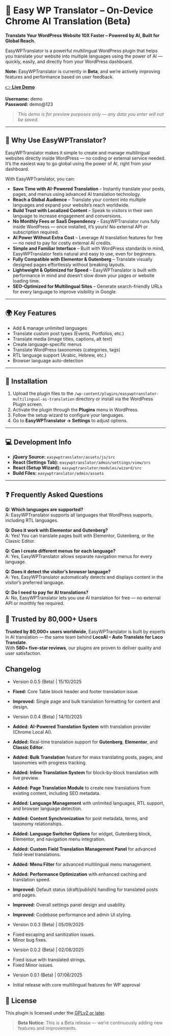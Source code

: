 # 🧠 Easy WP Translator – On-Device Chrome AI Translation (Beta)

**Translate Your WordPress Website 10X Faster – Powered by AI, Built for Global Reach.**

EasyWPTranslator is a powerful multilingual WordPress plugin that helps you translate your website into multiple languages using the power of AI — quickly, easily, and directly from your WordPress dashboard.

**Note:** EasyWPTranslator is currently in **Beta**, and we’re actively improving features and performance based on user feedback.

[👉 **Live Demo**](https://easywptranslator-demo-site.instawp.co/wp-admin/admin.php?page=ewt_settings)  

**Username:** demo  
**Password:** demo@123  

> *This demo is for preview purposes only — any data you enter will not be saved.*

---

## 🚀 Why Use EasyWPTranslator?

EasyWPTranslator makes it simple to create and manage multilingual websites directly inside WordPress — no coding or external service needed.  
It’s the easiest way to go global using the power of AI, right from your dashboard.

With EasyWPTranslator, you can:

- **Save Time with AI-Powered Translation** – Instantly translate your posts, pages, and menus using advanced AI translation technology.  
- **Reach a Global Audience** – Translate your content into multiple languages and expand your website’s reach worldwide.  
- **Build Trust with Localized Content** – Speak to visitors in their own language to increase engagement and conversions.  
- **No Monthly Fees or SaaS Dependency** – EasyWPTranslator runs fully inside WordPress — once installed, it’s yours! No external API or subscription required.  
- **AI Power Without Extra Cost** – Leverage AI translation features for free — no need to pay for costly external AI credits.  
- **Simple and Familiar Interface** – Built with WordPress standards in mind, EasyWPTranslator feels natural and easy to use, even for beginners.  
- **Fully Compatible with Elementor & Gutenberg** – Translate visually designed pages effortlessly without breaking layouts.  
- **Lightweight & Optimized for Speed** – EasyWPTranslator is built with performance in mind and doesn’t slow down your pages or website loading time.  
- **SEO-Optimized for Multilingual Sites** – Generate search-friendly URLs for every language to improve visibility in Google.  

---

## 🌍 Key Features

- Add & manage unlimited languages  
- Translate custom post types (Events, Portfolios, etc.)  
- Translate media (image titles, captions, alt text)  
- Create language-specific menus  
- Translate WordPress taxonomies (categories, tags)  
- RTL language support (Arabic, Hebrew, etc.)  
- Browser language auto-detection  

---

## 🧩 Installation

1. Upload the plugin files to the `/wp-content/plugins/easywptranslator-multilingual-ai-translation` directory or install via the WordPress Plugin screen.  
2. Activate the plugin through the **Plugins** menu in WordPress.  
3. Follow the setup wizard to configure your languages.  
4. Go to **EasyWPTranslator → Settings** to adjust options.  

---

## 💻 Development Info

- **jQuery Source:** `easywptranslator/assets/js/src`  
- **React (Settings Tab):** `easywptranslator/admin/settings/view/src`  
- **React (Setup Wizard):** `easywptranslator/modules/wizard/src`  
- **Build Files:** `easywptranslator/admin/assets`  

---

## ❓ Frequently Asked Questions

**Q: Which languages are supported?**  
A: EasyWPTranslator supports all languages that WordPress supports, including RTL languages.

**Q: Does it work with Elementor and Gutenberg?**  
A: Yes! You can translate pages built with Elementor, Gutenberg, or the Classic Editor.

**Q: Can I create different menus for each language?**  
A: Yes, EasyWPTranslator allows separate navigation menus for every language.

**Q: Does it detect the visitor’s browser language?**  
A: Yes, EasyWPTranslator automatically detects and displays content in the visitor’s preferred language.

**Q: Do I need to pay for AI translations?**  
A: No, EasyWPTranslator lets you use AI translation for free — no external API or monthly fee required.



## 🧡 Trusted by 80,000+ Users

**Trusted by 80,000+ users worldwide**, EasyWPTranslator is built by experts in AI translation — the same team behind **LocoAI – Auto Translate for Loco Translate**.  
With **580+ five-star reviews**, our plugins are proven to deliver quality and user satisfaction.

## Changelog

-  Version 0.0.5 (Beta) | 15/10/2025

* **Fixed:** Core Table block header and footer translation issue.

* **Improved:** Single page and bulk translation formatting for content and design.

-  Version 0.0.4 (Beta) | 14/10/2025

* **Added:** **AI-Powered Translation System** with translation provider (Chrome Local AI).

* **Added:** Real-time translation support for **Gutenberg**, **Elementor**, and **Classic Editor**.

* **Added:** **Bulk Translation** feature for mass translating posts, pages, and taxonomies with progress tracking.

* **Added:** **Inline Translation System** for block-by-block translation with live preview.

* **Added:** **Page Translation Module** to create new translations from existing content, including SEO metadata.

* **Added:** **Language Management** with unlimited languages,  RTL support, and browser language detection.

* **Added:** **Content Synchronization** for post metadata, terms, and taxonomy relationships.

* **Added:** **Language Switcher Options** for widget, Gutenberg block, Elementor, and navigation menu integration.

* **Added:** **Custom Field Translation Management Panel** for advanced field-level translations.

* **Added:** **Menu Filter** for advanced multilingual menu management.

* **Added:** **Performance Optimization** with enhanced caching and translation speed.

* **Improved:** Default status (draft/publish) handling for translated posts and pages.

* **Improved:** Overall settings panel design and usability.

* **Improved:** Codebase performance and admin UI styling.

-  Version 0.0.3  (Beta) | 05/09/2025 
* Fixed escaping and sanitization issues.
* Minor bug fixes.

-  Version 0.0.2   (Beta) | 02/08/2025 
* Fixed issue with translated strings.
* Fixed Minor issues.

- Version 0.0.1   (Beta) | 07/06/2025 
* Initial release with core multilingual features for WP approval 


## 🧾 License

This plugin is licensed under the [GPLv2 or later](https://www.gnu.org/licenses/gpl-2.0.html).


> **Beta Notice:** This is a Beta release — we’re continuously adding new features and improvements.

